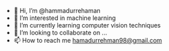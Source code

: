 - 👋 Hi, I’m @hammadurrehaman
- 👀 I’m interested in machine learning
- 🌱 I’m currently learning computer vision techniques
- 💞️ I’m looking to collaborate on ...
- 📫 How to reach me hamadurrehman98@gmail.com


